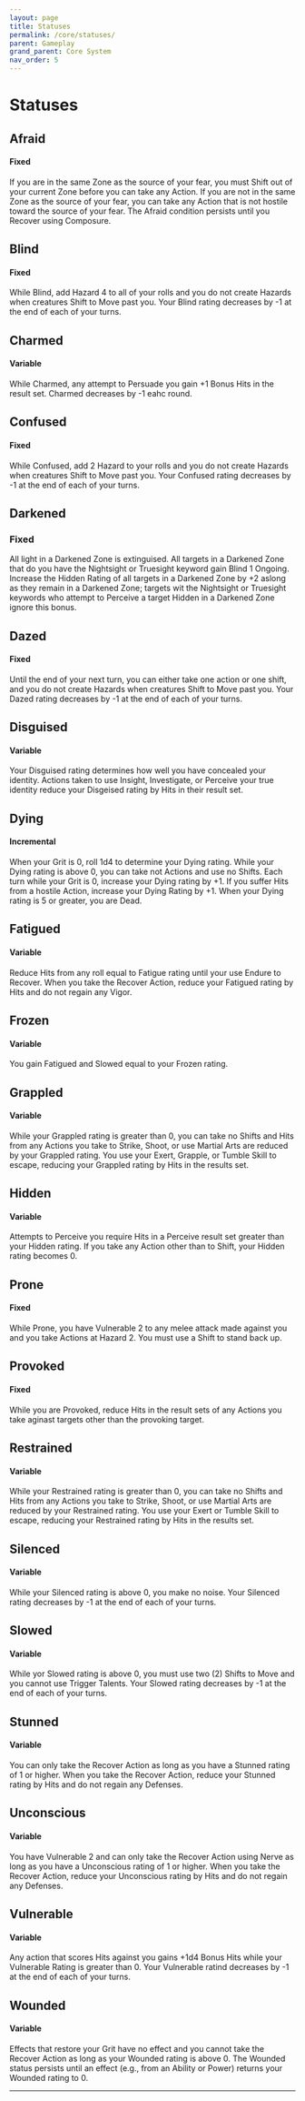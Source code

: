 ```yaml
---
layout: page
title: Statuses
permalink: /core/statuses/
parent: Gameplay
grand_parent: Core System
nav_order: 5
---
```



# Statuses

## Afraid
#### Fixed
If you are in the same Zone as the source of your fear, you must Shift out of your current Zone before you can take any Action.  If you are not in the same Zone as the source of your fear, you can take any Action that is not hostile toward the source of your fear.  The Afraid condition persists until you Recover using Composure.

## Blind
#### Fixed
While Blind, add Hazard 4 to all of your rolls and you do not create Hazards when creatures Shift to Move past you.  Your Blind rating decreases by -1 at the end of each of your turns.

## Charmed
#### Variable
While Charmed, any attempt to Persuade you gain +1 Bonus Hits in the result set.  Charmed decreases by -1 eahc round.

## Confused
#### Fixed
While Confused, add 2 Hazard to your rolls and you do not create Hazards when creatures Shift to Move past you.  Your Confused rating decreases by -1 at the end of each of your turns.

## Darkened
### Fixed 
All light in a Darkened Zone is extinguised.  All targets in a Darkened Zone that do you have the Nightsight or Truesight keyword gain Blind 1 Ongoing.  Increase the Hidden Rating of all targets in a Darkened Zone by +2 aslong as they remain in a Darkened Zone; targets wit the Nightsight or Truesight keywords who attempt to Perceive a target Hidden in a Darkened Zone ignore this bonus.

## Dazed
#### Fixed
Until the end of your next turn, you can either take one action or one shift, and you do not create Hazards when creatures Shift to Move past you.  Your Dazed rating decreases by -1 at the end of each of your turns.

## Disguised
#### Variable
Your Disguised rating determines how well you have concealed your identity.  Actions taken to use Insight, Investigate, or Perceive your true identity reduce your Disgeised rating by Hits in their result set.

## Dying
#### Incremental
When your Grit is 0, roll 1d4 to determine your Dying rating.  While your Dying rating is above 0, you can take not Actions and use no Shifts.  Each turn while your Grit is 0, increase your Dying rating by +1.  If you suffer Hits from a hostile Action, increase your Dying Rating by +1.  When your Dying rating is 5 or greater, you are Dead.

## Fatigued
#### Variable
Reduce Hits from any roll equal to Fatigue rating until your use Endure to Recover.  When you take the Recover Action, reduce your Fatigued rating by Hits and do not regain any Vigor.

## Frozen
#### Variable
You gain Fatigued and Slowed equal to your Frozen rating.

## Grappled
#### Variable
While your Grappled rating is greater than 0, you can take no Shifts and Hits from any Actions you take to Strike, Shoot, or use Martial Arts are reduced by your Grappled rating.  You use your Exert, Grapple, or Tumble Skill to escape, reducing your Grappled rating by Hits in the results set.

## Hidden
#### Variable
Attempts to Perceive you require Hits in a Perceive result set greater than your Hidden rating.  If you take any Action other than to Shift, your Hidden rating becomes 0.

## Prone
#### Fixed
While Prone, you have Vulnerable 2 to any melee attack made against you and you take Actions at Hazard 2.  You must use a Shift to stand back up.

## Provoked
#### Fixed
While you are Provoked, reduce Hits in the result sets of any Actions you take aginast targets other than the provoking target.

## Restrained
#### Variable
While your Restrained rating is greater than 0, you can take no Shifts and Hits from any Actions you take to Strike, Shoot, or use Martial Arts are reduced by your Restrained rating.  You use your Exert or Tumble Skill to escape, reducing your Restrained rating by Hits in the results set.

## Silenced
#### Variable
While your Silenced rating is above 0, you make no noise.  Your Silenced rating decreases by -1 at the end of each of your turns.

## Slowed
#### Variable
While yor Slowed rating is above 0, you must use two (2) Shifts to Move and you cannot use Trigger Talents.   Your Slowed rating decreases by -1 at the end of each of your turns.

## Stunned
#### Variable
You can only take the Recover Action as long as you have a Stunned rating of 1 or higher.  When you take the Recover Action, reduce your Stunned rating by Hits and do not regain any Defenses.

## Unconscious
#### Variable
You have Vulnerable 2 and can only take the Recover Action using Nerve as long as you have a Unconscious rating of 1 or higher.  When you take the Recover Action, reduce your Unconscious rating by Hits and do not regain any Defenses.

## Vulnerable
#### Variable
Any action that scores Hits against you gains +1d4 Bonus Hits while your Vulnerable Rating is greater than 0.  Your Vulnerable ratind decreases by -1 at the end of each of your turns.

## Wounded
#### Variable
Effects that restore your Grit have no effect and you cannot take the Recover Action as long as your Wounded rating is above 0.  The Wounded status persists until an effect (e.g., from an Ability or Power) returns your Wounded rating to 0.

<hr>

